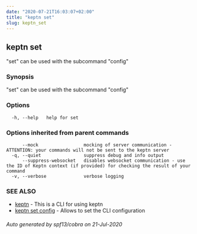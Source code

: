 ```yaml
---
date: "2020-07-21T16:03:07+02:00"
title: "keptn set"
slug: keptn_set
---
```

## keptn set

"set" can be used with the subcommand "config"

### Synopsis

"set" can be used with the subcommand "config"

### Options

```
  -h, --help   help for set
```

### Options inherited from parent commands

```
      --mock                 mocking of server communication - ATTENTION: your commands will not be sent to the keptn server
  -q, --quiet                suppress debug and info output
      --suppress-websocket   disables websocket communication - use the ID of Keptn context (if provided) for checking the result of your command
  -v, --verbose              verbose logging
```

### SEE ALSO

* [keptn](../keptn/)	 - This is a CLI for using keptn
* [keptn set config](../keptn_set_config/)	 - Allows to set the CLI configuration

###### Auto generated by spf13/cobra on 21-Jul-2020
